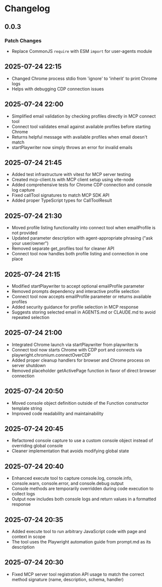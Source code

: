 # Changelog

## 0.0.3

### Patch Changes

- Replace CommonJS `require` with ESM `import` for user-agents module

## 2025-07-24 22:15

- Changed Chrome process stdio from 'ignore' to 'inherit' to print Chrome logs
- Helps with debugging CDP connection issues

## 2025-07-24 22:00

- Simplified email validation by checking profiles directly in MCP connect tool
- Connect tool validates email against available profiles before starting Chrome
- Returns helpful message with available profiles when email doesn't match
- startPlaywriter now simply throws an error for invalid emails

## 2025-07-24 21:45

- Added test infrastructure with vitest for MCP server testing
- Created mcp-client.ts with MCP client setup using vite-node
- Added comprehensive tests for Chrome CDP connection and console log capture
- Fixed callTool signatures to match MCP SDK API
- Added proper TypeScript types for CallToolResult

## 2025-07-24 21:30

- Moved profile listing functionality into connect tool when emailProfile is not provided
- Updated parameter description with agent-appropriate phrasing ("ask your user/owner")
- Removed separate get_profiles tool for cleaner API
- Connect tool now handles both profile listing and connection in one place

## 2025-07-24 21:15

- Modified startPlaywriter to accept optional emailProfile parameter
- Removed prompts dependency and interactive profile selection
- Connect tool now accepts emailProfile parameter or returns available profiles
- Added security guidance for profile selection in MCP response
- Suggests storing selected email in AGENTS.md or CLAUDE.md to avoid repeated selection

## 2025-07-24 21:00

- Integrated Chrome launch via startPlaywriter from playwriter.ts
- Connect tool now starts Chrome with CDP port and connects via playwright.chromium.connectOverCDP
- Added proper cleanup handlers for browser and Chrome process on server shutdown
- Removed placeholder getActivePage function in favor of direct browser connection

## 2025-07-24 20:50

- Moved console object definition outside of the Function constructor template string
- Improved code readability and maintainability

## 2025-07-24 20:45

- Refactored console capture to use a custom console object instead of overriding global console
- Cleaner implementation that avoids modifying global state

## 2025-07-24 20:40

- Enhanced execute tool to capture console.log, console.info, console.warn, console.error, and console.debug output
- Console methods are temporarily overridden during code execution to collect logs
- Output now includes both console logs and return values in a formatted response

## 2025-07-24 20:35

- Added execute tool to run arbitrary JavaScript code with page and context in scope
- The tool uses the Playwright automation guide from prompt.md as its description

## 2025-07-24 20:30

- Fixed MCP server tool registration API usage to match the correct method signature (name, description, schema, handler)